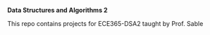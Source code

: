 **Data Structures and Algorithms 2**

This repo contains projects for ECE365-DSA2 taught by Prof. Sable
